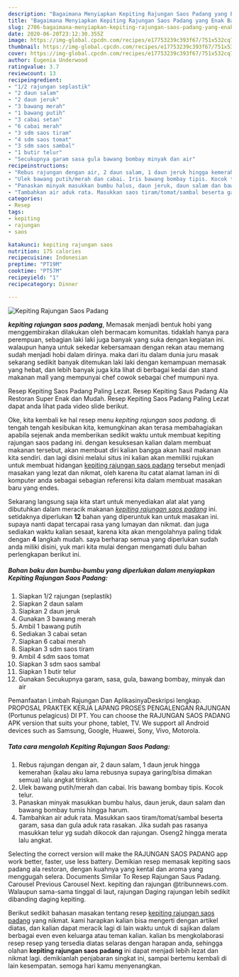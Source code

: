 ```yaml
---
description: "Bagaimana Menyiapkan Kepiting Rajungan Saos Padang yang Enak Banget"
title: "Bagaimana Menyiapkan Kepiting Rajungan Saos Padang yang Enak Banget"
slug: 2706-bagaimana-menyiapkan-kepiting-rajungan-saos-padang-yang-enak-banget
date: 2020-06-20T23:12:30.355Z
image: https://img-global.cpcdn.com/recipes/e17753239c393f67/751x532cq70/kepiting-rajungan-saos-padang-foto-resep-utama.jpg
thumbnail: https://img-global.cpcdn.com/recipes/e17753239c393f67/751x532cq70/kepiting-rajungan-saos-padang-foto-resep-utama.jpg
cover: https://img-global.cpcdn.com/recipes/e17753239c393f67/751x532cq70/kepiting-rajungan-saos-padang-foto-resep-utama.jpg
author: Eugenia Underwood
ratingvalue: 3.7
reviewcount: 13
recipeingredient:
- "1/2 rajungan seplastik"
- "2 daun salam"
- "2 daun jeruk"
- "3 bawang merah"
- "1 bawang putih"
- "3 cabai setan"
- "6 cabai merah"
- "3 sdm saos tiram"
- "4 sdm saos tomat"
- "3 sdm saos sambal"
- "1 butir telur"
- "Secukupnya garam sasa gula bawang bombay minyak dan air"
recipeinstructions:
- "Rebus rajungan dengan air, 2 daun salam, 1 daun jeruk hingga kemerahan (kalau aku lama rebusnya supaya garing/bisa dimakan semua) lalu angkat tiriskan."
- "Ulek bawang putih/merah dan cabai. Iris bawang bombay tipis. Kocok telur."
- "Panaskan minyak masukkan bumbu halus, daun jeruk, daun salam dan bawang bombay tumis hingga harum."
- "Tambahkan air aduk rata. Masukkan saos tiram/tomat/sambal beserta garam, sasa dan gula aduk rata rasakan. Jika sudah pas rasanya masukkan telur yg sudah dikocok dan rajungan. Oseng2 hingga merata lalu angkat."
categories:
- Resep
tags:
- kepiting
- rajungan
- saos

katakunci: kepiting rajungan saos 
nutrition: 175 calories
recipecuisine: Indonesian
preptime: "PT19M"
cooktime: "PT57M"
recipeyield: "1"
recipecategory: Dinner

---
```



![Kepiting Rajungan Saos Padang](https://img-global.cpcdn.com/recipes/e17753239c393f67/751x532cq70/kepiting-rajungan-saos-padang-foto-resep-utama.jpg)

<b><i>kepiting rajungan saos padang</i></b>, Memasak menjadi bentuk hobi yang menggembirakan dilakukan oleh bermacam komunitas. tidaklah hanya para perempuan, sebagian laki laki juga banyak yang suka dengan kegiatan ini. walaupun hanya untuk sekedar kebersamaan dengan rekan atau memang sudah menjadi hobi dalam dirinya. maka dari itu dalam dunia juru masak sekarang sedikit banyak ditemukan laki laki dengan kemampuan memasak yang hebat, dan lebih banyak juga kita lihat di berbagai kedai dan stand makanan mall yang mempunyai chef cowok sebagai chef mumpuni nya.

Resep Kepiting Saos Padang Paling Lezat. Resep Kepiting Saus Padang Ala Restoran Super Enak dan Mudah. Resep Kepiting Saos Padang Paling Lezat dapat anda lihat pada video slide berikut.

Oke, kita kembali ke hal resep menu <i>kepiting rajungan saos padang</i>. di tengah tengah kesibukan kita, kemungkinan akan terasa membahagiakan apabila sejenak anda memberikan sedikit waktu untuk membuat kepiting rajungan saos padang ini. dengan kesuksesan kalian dalam membuat makanan tersebut, akan membuat diri kalian bangga akan hasil makanan kita sendiri. dan lagi disini melalui situs ini kalian akan memiliki rujukan untuk membuat hidangan <u>kepiting rajungan saos padang</u> tersebut menjadi masakan yang lezat dan nikmat, oleh karena itu catat alamat laman ini di komputer anda sebagai sebagian referensi kita dalam membuat masakan baru yang endes.


Sekarang langsung saja kita start untuk menyediakan alat alat yang dibutuhkan dalam meracik makanan <u><i>kepiting rajungan saos padang</i></u> ini. setidaknya diperlukan <b>12</b> bahan yang diperuntuk kan untuk masakan ini. supaya nanti dapat tercapai rasa yang lumayan dan nikmat. dan juga sediakan waktu kalian sesaat, karena kita akan mengolahnya paling tidak dengan <b>4</b> langkah mudah. saya berharap semua yang diperlukan sudah anda miliki disini, yuk mari kita mulai dengan mengamati dulu bahan perlengkapan berikut ini.

<!--inarticleads1-->

##### Bahan baku dan bumbu-bumbu yang diperlukan dalam menyiapkan Kepiting Rajungan Saos Padang:

1. Siapkan 1/2 rajungan (seplastik)
1. Siapkan 2 daun salam
1. Siapkan 2 daun jeruk
1. Gunakan 3 bawang merah
1. Ambil 1 bawang putih
1. Sediakan 3 cabai setan
1. Siapkan 6 cabai merah
1. Siapkan 3 sdm saos tiram
1. Ambil 4 sdm saos tomat
1. Siapkan 3 sdm saos sambal
1. Siapkan 1 butir telur
1. Gunakan Secukupnya garam, sasa, gula, bawang bombay, minyak dan air


Pemanfaatan Limbah Rajungan Dan AplikasinyaDeskripsi lengkap. PROPOSAL PRAKTEK KERJA LAPANG PROSES PENGALENGAN RAJUNGAN (Portunus pelagicus) DI PT. You can choose the RAJUNGAN SAOS PADANG APK version that suits your phone, tablet, TV. We support all Android devices such as Samsung, Google, Huawei, Sony, Vivo, Motorola. 

<!--inarticleads2-->

##### Tata cara mengolah Kepiting Rajungan Saos Padang:

1. Rebus rajungan dengan air, 2 daun salam, 1 daun jeruk hingga kemerahan (kalau aku lama rebusnya supaya garing/bisa dimakan semua) lalu angkat tiriskan.
1. Ulek bawang putih/merah dan cabai. Iris bawang bombay tipis. Kocok telur.
1. Panaskan minyak masukkan bumbu halus, daun jeruk, daun salam dan bawang bombay tumis hingga harum.
1. Tambahkan air aduk rata. Masukkan saos tiram/tomat/sambal beserta garam, sasa dan gula aduk rata rasakan. Jika sudah pas rasanya masukkan telur yg sudah dikocok dan rajungan. Oseng2 hingga merata lalu angkat.


Selecting the correct version will make the RAJUNGAN SAOS PADANG app work better, faster, use less battery. Demikian resep memasak kepiting saos padang ala restoran, dengan kuahnya yang kental dan aroma yang menggugah selera. Documents Similar To Resep Rajungan Saus Padang. Carousel Previous Carousel Next. kepiting dan rajungan @tribunnews.com. Walaupun sama-sama tinggal di laut, rajungan Daging rajungan lebih sedikit dibanding daging kepiting. 

Berikut sedikit bahasan masakan tentang resep <u>kepiting rajungan saos padang</u> yang nikmat. kami harapkan kalian bisa mengerti dengan artikel diatas, dan kalian dapat meracik lagi di lain waktu untuk di sajikan dalam berbagai even even keluarga atau teman kalian. kalian bs mengkolaborasi resep resep yang tersedia diatas selaras dengan harapan anda, sehingga olahan <b>kepiting rajungan saos padang</b> ini dapat menjadi lebih lezat dan nikmat lagi. demikianlah penjabaran singkat ini, sampai bertemu kembali di lain kesempatan. semoga hari kamu menyenangkan.

